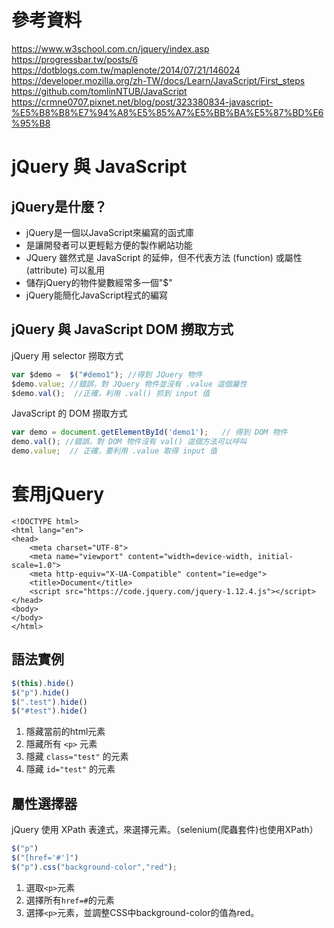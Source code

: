 參考資料
==
https://www.w3school.com.cn/jquery/index.asp
https://progressbar.tw/posts/6
https://dotblogs.com.tw/maplenote/2014/07/21/146024
https://developer.mozilla.org/zh-TW/docs/Learn/JavaScript/First_steps
https://github.com/tomlinNTUB/JavaScript
https://crmne0707.pixnet.net/blog/post/323380834-javascript-%E5%B8%B8%E7%94%A8%E5%85%A7%E5%BB%BA%E5%87%BD%E6%95%B8

jQuery 與 JavaScript  
==
jQuery是什麼？
--
* jQuery是一個以JavaScript來編寫的函式庫
* 是讓開發者可以更輕鬆方便的製作網站功能
* JQuery 雖然式是 JavaScript 的延伸，但不代表方法 (function) 或屬性(attribute) 可以亂用
* 儲存jQuery的物件變數經常多一個"$"
* jQuery能簡化JavaScript程式的編寫

jQuery 與 JavaScript DOM 撈取方式
--

jQuery 用 selector 撈取方式
```javascript
var $demo =  $("#demo1"); //得到 JQuery 物件
$demo.value; //錯誤，對 JQuery 物件並沒有 .value 這個屬性
$demo.val();  //正確，利用 .val() 抓到 input 值
```

JavaScript 的 DOM 撈取方式
```javascript
var demo = document.getElementById('demo1');   // 得到 DOM 物件
demo.val(); //錯誤，對 DOM 物件沒有 val() 這個方法可以呼叫
demo.value;  // 正確，要利用 .value 取得 input 值
```


套用jQuery
==
```htmlmixed
<!DOCTYPE html>
<html lang="en">
<head>
    <meta charset="UTF-8">
    <meta name="viewport" content="width=device-width, initial-scale=1.0">
    <meta http-equiv="X-UA-Compatible" content="ie=edge">
    <title>Document</title>
    <script src="https://code.jquery.com/jquery-1.12.4.js"></script>
</head>
<body>
</body>
</html>
```

語法實例
--
```javascript
$(this).hide()
$("p").hide()
$(".test").hide()
$("#test").hide()
```
1. 隱藏當前的html元素
2. 隱藏所有 ``` <p> ``` 元素
3. 隱藏 ``` class="test" ``` 的元素
4. 隱藏 ``` id="test" ``` 的元素


屬性選擇器
--
jQuery 使用 XPath 表達式，來選擇元素。（selenium(爬蟲套件)也使用XPath）

```javascript
$("p")
$("[href='#']")
$("p").css("background-color","red");
```
1. 選取```<p>```元素
2. 選擇所有```href=#```的元素
3. 選擇```<p>```元素，並調整CSS中background-color的值為red。